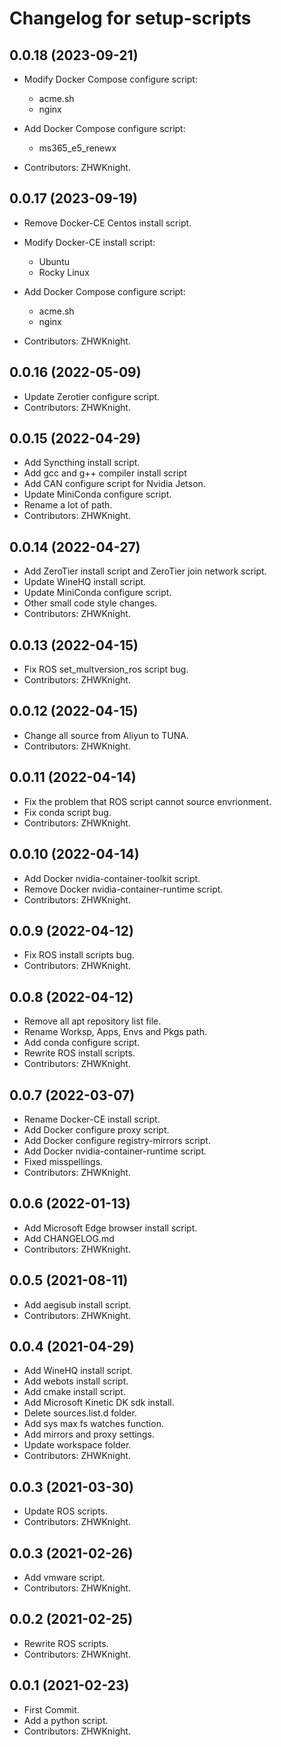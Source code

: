 # Changelog for setup-scripts

## 0.0.18 (2023-09-21)

- Modify Docker Compose configure script:
  - acme.sh
  - nginx
- Add Docker Compose configure script:
  - ms365_e5_renewx

- Contributors: ZHWKnight.

## 0.0.17 (2023-09-19)

- Remove Docker-CE Centos install script.
- Modify Docker-CE install script:
  - Ubuntu
  - Rocky Linux
- Add Docker Compose configure script:
  - acme.sh
  - nginx

- Contributors: ZHWKnight.

## 0.0.16 (2022-05-09)

- Update Zerotier configure script.
- Contributors: ZHWKnight.

## 0.0.15 (2022-04-29)

- Add Syncthing install script.
- Add gcc and g++ compiler install script
- Add CAN configure script for Nvidia Jetson.
- Update MiniConda configure script.
- Rename a lot of path.
- Contributors: ZHWKnight.

## 0.0.14 (2022-04-27)

- Add ZeroTier install script and ZeroTier join network script.
- Update WineHQ install script.
- Update MiniConda configure script.
- Other small code style changes.
- Contributors: ZHWKnight.

## 0.0.13 (2022-04-15)

- Fix ROS set_multversion_ros script bug.
- Contributors: ZHWKnight.

## 0.0.12 (2022-04-15)

- Change all source from Aliyun to TUNA.
- Contributors: ZHWKnight.

## 0.0.11 (2022-04-14)

- Fix the problem that ROS script cannot source envrionment.
- Fix conda script bug.
- Contributors: ZHWKnight.

## 0.0.10 (2022-04-14)

- Add Docker nvidia-container-toolkit script.
- Remove Docker nvidia-container-runtime script.
- Contributors: ZHWKnight.

## 0.0.9 (2022-04-12)

- Fix ROS install scripts bug.
- Contributors: ZHWKnight.

## 0.0.8 (2022-04-12)

- Remove all apt repository list file.
- Rename Worksp, Apps, Envs and Pkgs path.
- Add conda configure script.
- Rewrite ROS install scripts.
- Contributors: ZHWKnight.

## 0.0.7 (2022-03-07)

- Rename Docker-CE install script.
- Add Docker configure proxy script.
- Add Docker configure registry-mirrors script.
- Add Docker nvidia-container-runtime script.
- Fixed misspellings.
- Contributors: ZHWKnight.

## 0.0.6 (2022-01-13)

- Add Microsoft Edge browser install script.
- Add CHANGELOG.md
- Contributors: ZHWKnight.

## 0.0.5 (2021-08-11)

- Add aegisub install script.
- Contributors: ZHWKnight.

## 0.0.4 (2021-04-29)

- Add WineHQ install script.
- Add webots install script.
- Add cmake install script.
- Add Microsoft Kinetic DK sdk install.
- Delete sources.list.d folder.
- Add sys max fs watches function.
- Add mirrors and proxy settings.
- Update workspace folder.
- Contributors: ZHWKnight.

## 0.0.3 (2021-03-30)

- Update ROS scripts.
- Contributors: ZHWKnight.

## 0.0.3 (2021-02-26)

- Add vmware script.
- Contributors: ZHWKnight.

## 0.0.2 (2021-02-25)

- Rewrite ROS scripts.
- Contributors: ZHWKnight.

## 0.0.1 (2021-02-23)

- First Commit.
- Add a python script.
- Contributors: ZHWKnight.
